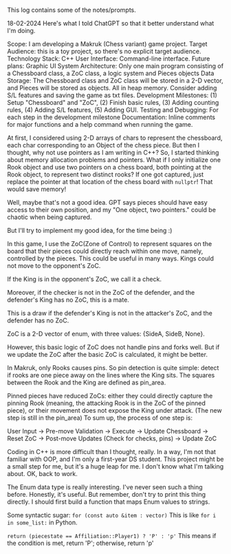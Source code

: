 This log contains some of the notes/prompts.

18-02-2024
Here's what I told ChatGPT so that it better understand what I'm doing.

Scope: I am developing a Makruk (Chess variant) game project.
Target Audience: this is a toy project, so there's no explicit target audience.
Technology Stack: C++
User Interface: Command-line interface. Future plans: Graphic UI
System Architecture: Only one main program consisting of a Chessboard class, a ZoC class, a logic system and Pieces objects
Data Storage: The Chessboard class and ZoC class will be stored in a 2-D vector, and Pieces will be stored as objects. All in heap memory. Consider adding S/L features and saving the game as txt files.
Development Milestones: (1) Setup "Chessboard" and "ZoC", (2) Finish basic rules, (3) Adding counting rules, (4) Adding S/L features, (5) Adding GUI.
Testing and Debugging: For each step in the development milestone
Documentation: Inline comments for major functions and a help command when running the game.

At first, I considered using 2-D arrays of chars to represent the chessboard, each char corresponding to an Object of the chess piece. But then I thought, why not use pointers as I am writing in C++? 
So, I started thinking about memory allocation problems and pointers. What if I only initialize one Rook object and use two pointers on a chess board, both pointing at the Rook object, to represent two distinct rooks? If one got captured, just replace the pointer at that location of the chess board with `nullptr`! That would save memory! 

Well, maybe that's not a good idea. GPT says pieces should have easy access to their own position, and my "One object, two pointers." could be chaotic when being captured.

But I'll try to implement my good idea, for the time being :)

In this game, I use the ZoC(Zone of Control) to represent squares on the board that their pieces could directly reach within one move, namely, controlled by the pieces. This could be useful in many ways. Kings could not move to the opponent's ZoC. 

If the King is in the opponent's ZoC, we call it a check. 

Moreover, if the checker is not in the ZoC of the defender, and the defender's King has no ZoC, this is a mate. 

This is a draw if the defender's King is not in the attacker's ZoC, and the defender has no ZoC.

ZoC is a 2-D vector of enum, with three values: {SideA, SideB, None}. 

However, this basic logic of ZoC does not handle pins and forks well. But if we update the ZoC after the basic ZoC is calculated, it might be better.

In Makruk, only Rooks causes pins. So pin detection is quite simple: detect if rooks are one piece away on the lines where the King sits. The squares between the Rook and the King are defined as pin_area.

Pinned pieces have reduced ZoCs: either they could directly capture the pinning Rook (meaning, the attacking Rook is in the ZoC of the pinned piece), or their movement does not expose the King under attack. (The new step is still in the pin_area)
To sum up, the process of one step is:

User Input -> Pre-move Validation -> Execute -> Update Chessboard -> Reset ZoC -> Post-move Updates (Check for checks, pins) -> Update ZoC

Coding in C++ is more difficult than I thought, really. In a way, I'm not that familiar with OOP, and I'm only a first-year DS student. This project might be a small step for me, but it's a huge leap for me. I don't know what I'm talking about. OK, back to work.

The Enum data type is really interesting. I've never seen such a thing before. Honestly, it's useful. But remember, don't try to print this thing directly. I should first build a function that maps Enum values to strings.

Some syntactic sugar:
`for (const auto &item : vector)`
This is like `for i in some_list:` in Python.

`return (piecestate == Affiliation::Player1) ? 'P' : 'p'`
This means if the condition is met, return 'P'; otherwise, return 'p'